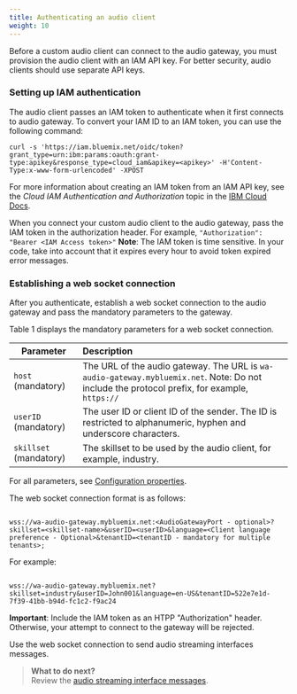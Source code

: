 ```yaml
---
title: Authenticating an audio client
weight: 10
---
```

Before a custom audio client can connect to the audio gateway, you must provision the audio client with an IAM API key.   For better security, audio clients should use separate API keys.

### Setting up IAM authentication 

The audio client passes an IAM token to authenticate when it first connects to audio gateway. To convert your IAM ID to an IAM token, you can use the following command:

`curl -s 'https://iam.bluemix.net/oidc/token?grant_type=urn:ibm:params:oauth:grant- type:apikey&response_type=cloud_iam&apikey=<apikey>' -H'Content-Type:x-www-form-urlencoded' -XPOST`

For more information about creating an IAM token from an IAM API key, see the _Cloud IAM Authentication and Authorization_ topic in the [IBM Cloud Docs](https://console.bluemix.net/docs/services/IoT/reference/security/cloud_iam.html#cloud_iam).

When you connect your custom audio client to the audio gateway, pass the IAM token in the authorization header.  For example, `"Authorization": "Bearer <IAM Access token>"`
**Note**:  The IAM token is time sensitive.  In your code, take into account that it expires every hour to avoid token expired error messages.

### Establishing a web socket connection  

After you authenticate, establish a web socket connection to the audio gateway and pass the mandatory parameters to the gateway.  

Table 1 displays the mandatory parameters for a web socket connection.

| Parameter  |Description |
|-----|:-------------------------|
| `host` (mandatory)  | The URL of the audio gateway.  The URL is `wa-audio-gateway.mybluemix.net`. Note: Do not include the protocol prefix, for example, `https://` 
| `userID` (mandatory)  | The user ID or client ID of the sender.  The ID is restricted to alphanumeric, hyphen and underscore characters. 
| `skillset`  (mandatory) | The skillset to be used by the audio client, for example, industry. 

For all parameters, see [Configuration properties]({{site.baseurl}}/audio_custom/interface).

The web socket connection format is as follows:

```

wss://wa-audio-gateway.mybluemix.net:<AudioGatewayPort - optional>?skillset=<skillset-name>&userID=<userID>&language=<Client language preference - Optional>&tenantID=<tenantID - mandatory for multiple tenants>;

```
For example:

```

wss://wa-audio-gateway.mybluemix.net?skillset=industry&userID=John001&language=en-US&tenantID=522e7e1d-7f39-41bb-b94d-fc1c2-f9ac24

```
**Important**: Include the IAM token as an HTPP "Authorization" header. Otherwise, your attempt to connect to the gateway will be rejected.

Use the web socket connection to send audio streaming interfaces messages.


> **What to do next?**<br/>
Review the [audio streaming interface messages]({{site.baseurl}}/audio_custom/interface).
